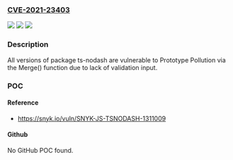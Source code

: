 ### [CVE-2021-23403](https://cve.mitre.org/cgi-bin/cvename.cgi?name=CVE-2021-23403)
![](https://img.shields.io/static/v1?label=Product&message=ts-nodash&color=blue)
![](https://img.shields.io/static/v1?label=Version&message=%3E%3D%200%20&color=brighgreen)
![](https://img.shields.io/static/v1?label=Vulnerability&message=Prototype%20Pollution&color=brighgreen)

### Description

All versions of package ts-nodash are vulnerable to Prototype Pollution via the Merge() function due to lack of validation input.

### POC

#### Reference
- https://snyk.io/vuln/SNYK-JS-TSNODASH-1311009

#### Github
No GitHub POC found.

